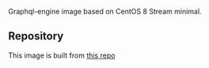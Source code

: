 Graphql-engine image based on CentOS 8 Stream minimal.

## Repository
This image is built from [this repo](https://github.com/krestomatio/container_builder/tree/master/graphql-engine)
